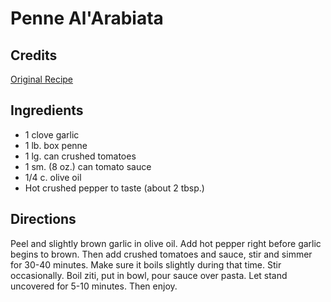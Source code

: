 # Penne Al'Arabiata 

## Credits

[Original Recipe](http://www.cooks.com/rec/doc/0,181,148171-225194,00.html "http://www.cooks.com/rec/doc/0,181,148171-225194,00.html")

## Ingredients

- 1 clove garlic
- 1 lb. box penne
- 1 lg. can crushed tomatoes
- 1 sm. (8 oz.) can tomato sauce
- 1/4 c. olive oil
- Hot crushed pepper to taste (about 2 tbsp.)

## Directions

Peel and slightly brown garlic in olive oil. Add hot pepper right before garlic begins to brown. Then add crushed tomatoes and sauce, stir and simmer for 30-40 minutes. Make sure it boils slightly during that time. Stir occasionally. Boil ziti, put in bowl, pour sauce over pasta. Let stand uncovered for 5-10 minutes. Then enjoy.


